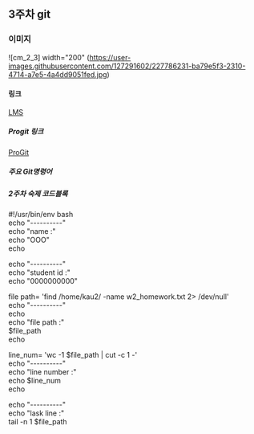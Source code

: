 ## 3주차 git

### 이미지

![cm_2_3] width="200" (https://user-images.githubusercontent.com/127291602/227786231-ba79e5f3-2310-4714-a7e5-4a4dd9051fed.jpg)


#### 링크

[LMS](https://lms.kau.ac.kr/login.php)

##### Progit 링크

[ProGit](https://git-scm.com/book/en/v2)

##### 주요 Git명령어


##### 2주차 숙제 코드블록
#!/usr/bin/env bash   
echo "----------"   
echo "name :"   
echo "OOO"   
echo   
   
echo "----------"   
echo "student id :"    
echo "0000000000"   
    
file path= 'find /home/kau2/ -name w2_homework.txt 2> /dev/null'    
echo "----------"    
echo    
echo "file path :"    
$file_path    
echo    
    
line_num= 'wc -1 $file_path | cut -c 1 -'    
echo "----------"    
echo "line number :"    
echo $line_num    
echo    
    
echo "----------"    
echo "lask line :"    
tail -n 1 $file_path
